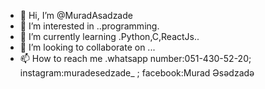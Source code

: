 - 👋 Hi, I’m @MuradAsadzade
- 👀 I’m interested in ..programming.
- 🌱 I’m currently learning .Python,C,ReactJs..
- 💞️ I’m looking to collaborate on ...
- 📫 How to reach me .whatsapp number:051-430-52-20; instagram:muradesedzade_ ; facebook:Murad Əsədzadə


<!---
MuradAsadzade/MuradAsadzade is a ✨ special ✨ repository because its `README.md` (this file) appears on your GitHub profile.
You can click the Preview link to take a look at your changes.
--->

